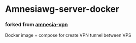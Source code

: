 # Amnesiawg-server-docker
### forked from [amnesia-vpn](https://github.com/amnezia-vpn)
Docker image + compose for create VPN tunnel between VPS 
